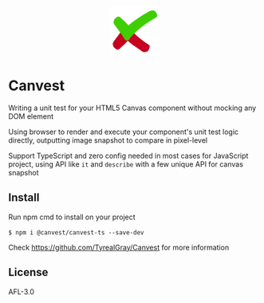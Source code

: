 <p align="center"><img height="100px" width="100px" src="https://raw.githubusercontent.com/TyrealGray/Canvest/master/canvest.png"></p>


# Canvest

Writing a unit test for your HTML5 Canvas component without mocking any DOM element

Using browser to render and execute your component's unit test logic directly, outputting image snapshot to compare in pixel-level

Support TypeScript and zero config needed in most cases for JavaScript project, using API like `it` and `describe` with a few unique API for canvas snapshot

## Install
Run npm cmd to install on your project
```
$ npm i @canvest/canvest-ts --save-dev
```
Check https://github.com/TyrealGray/Canvest for more information
## License
AFL-3.0